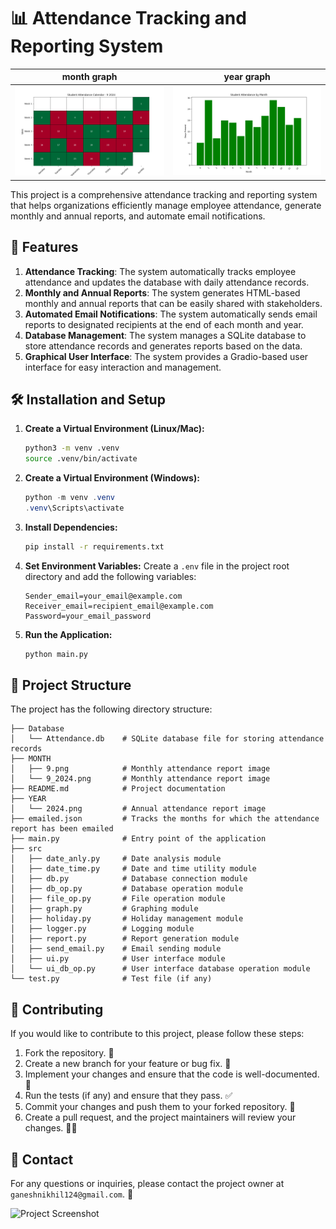 
# 📊 Attendance Tracking and Reporting System

month graph  | year graph| 
|--------------|-------------|
<img src="MONTH/9_2024.png" width = "600"/>| <img src="YEAR/2024.png" width="600"/> |


This project is a comprehensive attendance tracking and reporting system that helps organizations efficiently manage employee attendance, generate monthly and annual reports, and automate email notifications.

## 🚀 Features

1. **Attendance Tracking**: The system automatically tracks employee attendance and updates the database with daily attendance records.
2. **Monthly and Annual Reports**: The system generates HTML-based monthly and annual reports that can be easily shared with stakeholders.
3. **Automated Email Notifications**: The system automatically sends email reports to designated recipients at the end of each month and year.
4. **Database Management**: The system manages a SQLite database to store attendance records and generates reports based on the data.
5. **Graphical User Interface**: The system provides a Gradio-based user interface for easy interaction and management.

## 🛠️ Installation and Setup

1. **Create a Virtual Environment (Linux/Mac):**
   ```bash
   python3 -m venv .venv
   source .venv/bin/activate
   ```

2. **Create a Virtual Environment (Windows):**
   ```powershell
   python -m venv .venv
   .venv\Scripts\activate
   ```

3. **Install Dependencies:**
   ```bash
   pip install -r requirements.txt
   ```

4. **Set Environment Variables:**
   Create a `.env` file in the project root directory and add the following variables:
   ```
   Sender_email=your_email@example.com
   Receiver_email=recipient_email@example.com
   Password=your_email_password
   ```

5. **Run the Application:**
   ```bash
   python main.py
   ```

## 📂 Project Structure

The project has the following directory structure:

```
├── Database
│   └── Attendance.db    # SQLite database file for storing attendance records
├── MONTH
│   ├── 9.png            # Monthly attendance report image
│   └── 9_2024.png       # Monthly attendance report image
├── README.md            # Project documentation
├── YEAR
│   └── 2024.png         # Annual attendance report image
├── emailed.json         # Tracks the months for which the attendance report has been emailed
├── main.py              # Entry point of the application
├── src
│   ├── date_anly.py     # Date analysis module
│   ├── date_time.py     # Date and time utility module
│   ├── db.py            # Database connection module
│   ├── db_op.py         # Database operation module
│   ├── file_op.py       # File operation module
│   ├── graph.py         # Graphing module
│   ├── holiday.py       # Holiday management module
│   ├── logger.py        # Logging module
│   ├── report.py        # Report generation module
│   ├── send_email.py    # Email sending module
│   ├── ui.py            # User interface module
│   └── ui_db_op.py      # User interface database operation module
└── test.py              # Test file (if any)
```

## 🤝 Contributing

If you would like to contribute to this project, please follow these steps:

1. Fork the repository. 🍴
2. Create a new branch for your feature or bug fix. 🌱
3. Implement your changes and ensure that the code is well-documented. 📝
4. Run the tests (if any) and ensure that they pass. ✅
5. Commit your changes and push them to your forked repository. 🚀
6. Create a pull request, and the project maintainers will review your changes. 🧑‍💻

## 📧 Contact

For any questions or inquiries, please contact the project owner at `ganeshnikhil124@gmail.com`. 💌

![Project Screenshot](https://via.placeholder.com/300x100)

